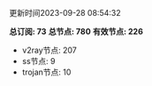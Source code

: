 更新时间2023-09-28 08:54:32

**总订阅: 73**
**总节点: 780**
**有效节点: 226**
- v2ray节点: 207
- ss节点: 9
- trojan节点: 10
